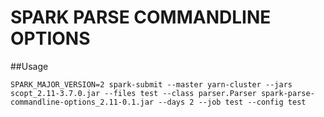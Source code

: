 # SPARK PARSE COMMANDLINE OPTIONS

##Usage

```shell
SPARK_MAJOR_VERSION=2 spark-submit --master yarn-cluster --jars scopt_2.11-3.7.0.jar --files test --class parser.Parser spark-parse-commandline-options_2.11-0.1.jar --days 2 --job test --config test
```